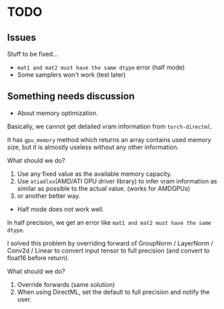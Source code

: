 # TODO

## Issues

Stuff to be fixed...

- `mat1 and mat2 must have the same dtype` error (half mode)
- Some samplers won't work (test later)

## Something needs discussion

- About memory optimization.

Basically, we cannot get detailed vram information from `torch-directml`.

It has `gpu_memory` method which returns an array contains used memory size, but it is almostly useless without any other information.

What should we do?

1. Use any fixed value as the available memory capacity.
2. Use `atiadlxx`(AMD/ATI GPU driver library) to infer vram information as similar as possible to the actual value. (works for AMDGPUs)
3. or another better way.

- Half mode does not work well.

In half precision, we get an error like `mat1 and mat2 must have the same dtype`.

I solved this problem by overriding forward of GroupNorm / LayerNorm / Conv2d / Linear to convert input tensor to full precision (and convert to float16 before return).

What should we do?

1. Override forwards (same solution)
2. When using DirectML, set the default to full precision and notify the user.
